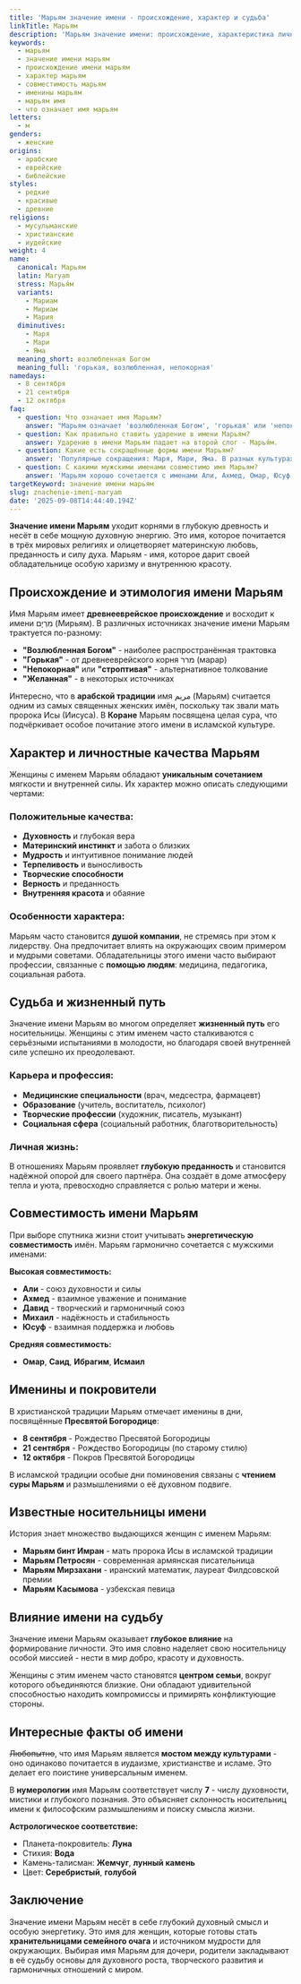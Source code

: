 ```yaml
---
title: 'Марьям значение имени - происхождение, характер и судьба'
linkTitle: Марьям
description: 'Марьям значение имени: происхождение, характеристика личности, совместимость. Узнайте все о древнем библейском имени и его влиянии на судьбу.'
keywords:
  - марьям
  - значение имени марьям
  - происхождение имени марьям
  - характер марьям
  - совместимость марьям
  - именины марьям
  - марьям имя
  - что означает имя марьям
letters:
  - м
genders:
  - женские
origins:
  - арабские
  - еврейские
  - библейские
styles:
  - редкие
  - красивые
  - древние
religions:
  - мусульманские
  - христианские
  - иудейские
weight: 4
name:
  canonical: Марьям
  latin: Maryam
  stress: Марья́м
  variants:
    - Мариам
    - Мириам
    - Мария
  diminutives:
    - Маря
    - Мари
    - Яма
  meaning_short: возлюбленная Богом
  meaning_full: 'горькая, возлюбленная, непокорная'
namedays:
  - 8 сентября
  - 21 сентября
  - 12 октября
faq:
  - question: Что означает имя Марьям?
    answer: "Марьям означает 'возлюбленная Богом', 'горькая' или 'непокорная'. Это древнее библейское имя имеет глубокое религиозное значение."
  - question: Как правильно ставить ударение в имени Марьям?
    answer: Ударение в имени Марьям падает на второй слог - Марья́м.
  - question: Какие есть сокращённые формы имени Марьям?
    answer: 'Популярные сокращения: Маря, Мари, Яма. В разных культурах могут использоваться различные уменьшительные формы.'
  - question: С какими мужскими именами совместимо имя Марьям?
    answer: 'Марьям хорошо сочетается с именами Али, Ахмед, Омар, Юсуф, Давид, Михаил - именами с сильной энергетикой и духовным значением.'
targetKeyword: значение имени марьям
slug: znachenie-imeni-maryam
date: '2025-09-08T14:44:40.194Z'
---
```


**Значение имени Марьям** уходит корнями в глубокую древность и несёт в себе мощную духовную энергию. Это имя, которое почитается в трёх мировых религиях и олицетворяет материнскую любовь, преданность и силу духа. Марьям - имя, которое дарит своей обладательнице особую харизму и внутреннюю красоту.

## Происхождение и этимология имени Марьям

Имя Марьям имеет **древнееврейское происхождение** и восходит к имени מִרְיָם (Мирьям). В различных источниках значение имени Марьям трактуется по-разному:

- **"Возлюбленная Богом"** - наиболее распространённая трактовка
- **"Горькая"** - от древнееврейского корня מרר (марар)
- **"Непокорная"** или **"строптивая"** - альтернативное толкование
- **"Желанная"** - в некоторых источниках

Интересно, что в **арабской традиции** имя مريم (Марьям) считается одним из самых священных женских имён, поскольку так звали мать пророка Исы (Иисуса). В **Коране** Марьям посвящена целая сура, что подчёркивает особое почитание этого имени в исламской культуре.

## Характер и личностные качества Марьям

Женщины с именем Марьям обладают **уникальным сочетанием** мягкости и внутренней силы. Их характер можно описать следующими чертами:

### Положительные качества:

- **Духовность** и глубокая вера
- **Материнский инстинкт** и забота о близких
- **Мудрость** и интуитивное понимание людей
- **Терпеливость** и выносливость
- **Творческие способности**
- **Верность** и преданность
- **Внутренняя красота** и обаяние

### Особенности характера:

Марьям часто становится **душой компании**, не стремясь при этом к лидерству. Она предпочитает влиять на окружающих своим примером и мудрыми советами. Обладательницы этого имени часто выбирают профессии, связанные с **помощью людям**: медицина, педагогика, социальная работа.

## Судьба и жизненный путь

Значение имени Марьям во многом определяет **жизненный путь** его носительницы. Женщины с этим именем часто сталкиваются с серьёзными испытаниями в молодости, но благодаря своей внутренней силе успешно их преодолевают.

### Карьера и профессия:

- **Медицинские специальности** (врач, медсестра, фармацевт)
- **Образование** (учитель, воспитатель, психолог)
- **Творческие профессии** (художник, писатель, музыкант)
- **Социальная сфера** (социальный работник, благотворительность)

### Личная жизнь:

В отношениях Марьям проявляет **глубокую преданность** и становится надёжной опорой для своего партнёра. Она создаёт в доме атмосферу тепла и уюта, превосходно справляется с ролью матери и жены.

## Совместимость имени Марьям

При выборе спутника жизни стоит учитывать **энергетическую совместимость** имён. Марьям гармонично сочетается с мужскими именами:

**Высокая совместимость:**

- **Али** - союз духовности и силы
- **Ахмед** - взаимное уважение и понимание
- **Давид** - творческий и гармоничный союз
- **Михаил** - надёжность и стабильность
- **Юсуф** - взаимная поддержка и любовь

**Средняя совместимость:**

- **Омар**, **Саид**, **Ибрагим**, **Исмаил**

## Именины и покровители

В христианской традиции Марьям отмечает именины в дни, посвящённые **Пресвятой Богородице**:

- **8 сентября** - Рождество Пресвятой Богородицы
- **21 сентября** - Рождество Богородицы (по старому стилю)
- **12 октября** - Покров Пресвятой Богородицы

В исламской традиции особые дни поминовения связаны с **чтением суры Марьям** и размышлениями о её духовном подвиге.

## Известные носительницы имени

История знает множество выдающихся женщин с именем Марьям:

- **Марьям бинт Имран** - мать пророка Исы в исламской традиции
- **Марьям Петросян** - современная армянская писательница
- **Марьям Мирзахани** - иранский математик, лауреат Филдсовской премии
- **Марьям Касымова** - узбекская певица

## Влияние имени на судьбу

Значение имени Марьям оказывает **глубокое влияние** на формирование личности. Это имя словно наделяет свою носительницу особой миссией - нести в мир добро, красоту и духовность.

Женщины с этим именем часто становятся **центром семьи**, вокруг которого объединяются близкие. Они обладают удивительной способностью находить компромиссы и примирять конфликтующие стороны.

## Интересные факты об имени

~~Любопытно~~, что имя Марьям является **мостом между культурами** - оно одинаково почитается в иудаизме, христианстве и исламе. Это делает его поистине универсальным именем.

В **нумерологии** имя Марьям соответствует числу **7** - числу духовности, мистики и глубокого познания. Это объясняет склонность носительниц имени к философским размышлениям и поиску смысла жизни.

**Астрологическое соответствие:**

- Планета-покровитель: **Луна**
- Стихия: **Вода**
- Камень-талисман: **Жемчуг**, **лунный камень**
- Цвет: **Серебристый**, **голубой**

## Заключение

Значение имени Марьям несёт в себе глубокий духовный смысл и особую энергетику. Это имя для женщин, которые готовы стать **хранительницами семейного очага** и источником мудрости для окружающих. Выбирая имя Марьям для дочери, родители закладывают в её судьбу основы для духовного роста, творческого развития и гармоничных отношений с миром.
